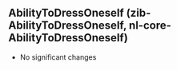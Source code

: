 ## AbilityToDressOneself (zib-AbilityToDressOneself, nl-core-AbilityToDressOneself)
* No significant changes